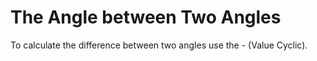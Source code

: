 # The Angle between Two Angles


To calculate the difference between two angles use the <span class="node">- (Value Cyclic)</span>.  


